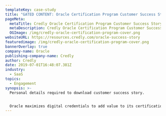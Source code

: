 ```yaml
---
templateKey: case-study
title: "GATED CONTENT: Oracle Certification Program Customer Success Story"
pageMeta:
  metaTitle: Credly Oracle Certification Program Customer Success Story
  metaDescription: Credly Oracle Certification Program Customer Success Story
  OGImage: /img/credly-oracle-certification-program-cover.png
websiteURL: https://resources.credly.com/oracle-success-story
featuredimage: /img/credly-oracle-certification-program-cover.png
bannerOverlay: true
company-name: Oracle
publishing-company-name: Credly
author: Credly
date: 2019-07-01T16:48:07.381Z
industry:
  - SaaS
topics:
  - Engagement
synopsis: >-
  Personal details required to download customer success story.


  Oracle maximizes digital credentials to add value to its certification program.
---
```

